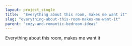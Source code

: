 ```yaml
---
layout: project_single
title:  "Everything about this room, makes me want it"
slug: "everything-about-this-room-makes-me-want-it"
parent: "cozy-and-romantic-bedroom-ideas"
---
```

Everything about this room, makes me want it